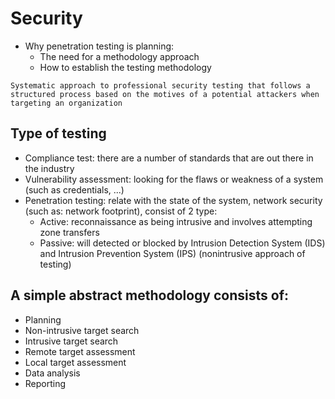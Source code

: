 # Security
- Why penetration testing is planning:
    - The need for a methodology approach
    - How to establish the testing methodology

```
Systematic approach to professional security testing that follows a structured process based on the motives of a potential attackers when targeting an organization
```
 ## Type of testing
 - Compliance test: there are a number of standards that are out there in the industry
 - Vulnerability assessment: looking for the flaws or weakness of a system (such as credentials, ...)
 - Penetration testing: relate with the state of the system, network security (such as: network footprint), consist of 2 type:
    - Active: reconnaissance as being intrusive and involves attempting zone transfers
    - Passive: will detected or blocked by Intrusion Detection System (IDS) and Intrusion Prevention System (IPS) (nonintrusive approach of testing)

## A simple abstract methodology consists of:
- Planning
- Non-intrusive target search
- Intrusive target search
- Remote target assessment
- Local target assessment
- Data analysis
- Reporting

